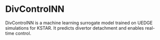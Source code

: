 # DivControlNN
DivControlNN is a machine learning surrogate model trained on UEDGE simulations for KSTAR. It predicts divertor detachment and enables real-time control.
